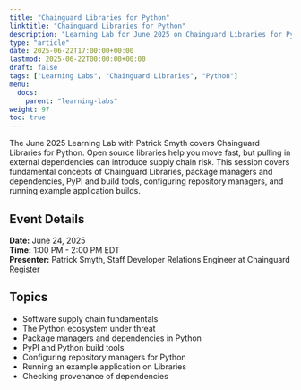 ```yaml
---
title: "Chainguard Libraries for Python"
linktitle: "Chainguard Libraries for Python"
description: "Learning Lab for June 2025 on Chainguard Libraries for Python and Supply Chain Security"
type: "article"
date: 2025-06-22T17:00:00+00:00
lastmod: 2025-06-22T00:00:00+00:00
draft: false
tags: ["Learning Labs", "Chainguard Libraries", "Python"]
menu:
  docs:
    parent: "learning-labs"
weight: 97
toc: true
---
```


The June 2025 Learning Lab with Patrick Smyth covers Chainguard Libraries for
Python. Open source libraries help you move fast, but pulling in external
dependencies can introduce supply chain risk. This session covers fundamental
concepts of Chainguard Libraries, package managers and dependencies, PyPI and
build tools, configuring repository managers, and running example application builds.

## Event Details

**Date:** June 24, 2025  
**Time:** 1:00 PM - 2:00 PM EDT  
**Presenter:** Patrick Smyth, Staff Developer Relations Engineer at Chainguard  
[Register](https://events.chainguard.dev/0bcb08ad-2ba1-447b-b87e-703f04d7ef11/)

## Topics

- Software supply chain fundamentals
- The Python ecosystem under threat
- Package managers and dependencies in Python
- PyPI and Python build tools
- Configuring repository managers for Python
- Running an example application on Libraries
- Checking provenance of dependencies

## Demo

In the demo, we'll switch the below Flask application to use Chainguard Libraries for Python, sourcing dependencies for a repository manager (Artifactory) set up to pull first from the Chainguard Libraries for Python index with a fallback to the Python Package Index (PyPI).

[Demo Flask Application](https://github.com/chainguard-dev/cg-images-python-migration/tree/libraries-demo)

We'll demonstrate two approaches. First, we'll modify the `~/.pip/pip.conf` file to pull from the virtual repository set up in the repository manager. 

```
[global]
index-url = <repository-url>
```

After changing this global setting, we'll install and run the application from a virtual environment, then use Chainguard's `libcheck` tool to test the provenance of the packages in the virtual environment. (Chainguard is in the process of releasing this tool under an open source license.)

We'll also update the demo application's `requirements.txt` file and build and run the application from a Chainguard Container.

## Resource Links

- [Presentation](https://docs.google.com/presentation/d/158_oK3J4h1hCVhw0TLOj5vneT20FqDGx7WFNBcAX8mw/edit?slide=id.g369255d2a29_0_0#slide=id.g369255d2a29_0_0)

- [Chainguard Libraries](https://www.chainguard.dev/libraries)
- [Chainguard Libraries documentation](/chainguard/libraries/overview/)
- [Chainguard Libraries for Python documentation](/chainguard/libraries/python/overview/)
- [Python global configuration](/chainguard/libraries/python/global-configuration/)
- [Python build configuration](/chainguard/libraries/python/build-configuration/)
- [Python Package Index (PyPI)](https://pypi.org/)
- [pip documentation](https://pip.pypa.io/)
- [Python Packaging User Guide](https://packaging.python.org/)
- [Cheese Must Stand: Defending the Python Library Ecosystem in 2025 at PyCon 2025](https://www.youtube.com/watch?v=5cdC5pVkCvU)
